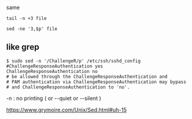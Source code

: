 
same

```
tail -n +3 file
```

```
sed -ne '3,$p' file
```


like grep
--

```console
$ sudo sed -n '/ChallengeR/p' /etc/ssh/sshd_config
#ChallengeResponseAuthentication yes
ChallengeResponseAuthentication no
# be allowed through the ChallengeResponseAuthentication and
# PAM authentication via ChallengeResponseAuthentication may bypass
# and ChallengeResponseAuthentication to 'no'.
```

-n : no printing  ( or --quiet  or --silent )


https://www.grymoire.com/Unix/Sed.html#uh-15
